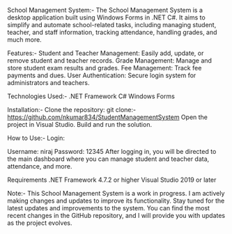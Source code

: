 School Management System:-
The School Management System is a desktop application built using Windows Forms in .NET C#. It aims to simplify and automate school-related tasks, including managing student, teacher, and staff information, tracking attendance, handling grades, and much more.

Features:-
Student and Teacher Management: Easily add, update, or remove student and teacher records.
Grade Management: Manage and store student exam results and grades.
Fee Management: Track fee payments and dues.
User Authentication: Secure login system for administrators and teachers.

Technologies Used:-
.NET Framework
C#
Windows Forms

Installation:-
Clone the repository:
git clone:- https://github.com/nkumar834/StudentManagementSystem
Open the project in Visual Studio.
Build and run the solution.

How to Use:-
Login:

Username: niraj
Password: 12345
After logging in, you will be directed to the main dashboard where you can manage student and teacher data, attendance, and more.

Requirements
.NET Framework 4.7.2 or higher
Visual Studio 2019 or later

Note:-
This School Management System is a work in progress. I am actively making changes and updates to improve its functionality. Stay tuned for the latest updates and improvements to the system.
You can find the most recent changes in the GitHub repository, and I will provide you with updates as the project evolves.
